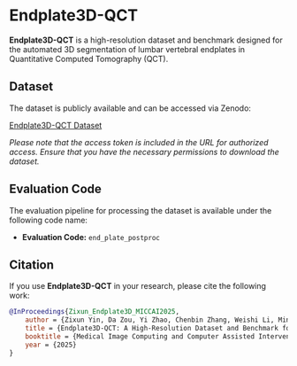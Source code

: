 # Endplate3D-QCT

**Endplate3D-QCT** is a high-resolution dataset and benchmark designed for the automated 3D segmentation of lumbar vertebral endplates in Quantitative Computed Tomography (QCT).

## Dataset

The dataset is publicly available and can be accessed via Zenodo:

[Endplate3D-QCT Dataset](https://zenodo.org/records/15784487?token=eyJhbGciOiJIUzUxMiJ9.eyJpZCI6IjIwYzM1OTMzLTJjOGUtNGExOC05ZGI5LWNiNzIyYmFiZGVmNSIsImRhdGEiOnt9LCJyYW5kb20iOiI0ZWM0NTQ1MzRkYmYyN2Q5M2RmMzY1NGQzMjQxMDgzOSJ9.lXvF8QHwmVY6D3umNMypl99uHmlwC7-kvyZuaOGXFSOeYLQNbre8mMh258PK3MdQqxr4OB10ehvIwkQQ0K3c7Q)

*Please note that the access token is included in the URL for authorized access. Ensure that you have the necessary permissions to download the dataset.*

## Evaluation Code

The evaluation pipeline for processing the dataset is available under the following code name:

- **Evaluation Code:** `end_plate_postproc`

## Citation

If you use **Endplate3D-QCT** in your research, please cite the following work:

```bibtex
@InProceedings{Zixun_Endplate3D_MICCAI2025, 
    author = {Zixun Yin, Da Zou, Yi Zhao, Chenbin Zhang, Weishi Li, Minghui Wu, Kun Yan, and Ping Wang},
    title = {Endplate3D-QCT: A High-Resolution Dataset and Benchmark for Automated 3D Segmentation of Lumbar Vertebral Endplates in QCT},
    booktitle = {Medical Image Computing and Computer Assisted Intervention -- MICCAI 2025},
    year = {2025}
}
